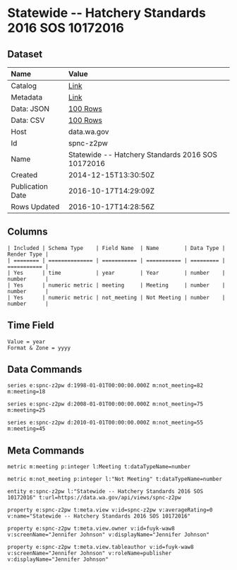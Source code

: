 # Statewide -- Hatchery Standards 2016 SOS 10172016

## Dataset

| Name | Value |
| :--- | :---- |
| Catalog | [Link](https://catalog.data.gov/dataset/statewide-hatchery-standards-2014-sos-1132015) |
| Metadata | [Link](https://data.wa.gov/api/views/spnc-z2pw) |
| Data: JSON | [100 Rows](https://data.wa.gov/api/views/spnc-z2pw/rows.json?max_rows=100) |
| Data: CSV | [100 Rows](https://data.wa.gov/api/views/spnc-z2pw/rows.csv?max_rows=100) |
| Host | data.wa.gov |
| Id | spnc-z2pw |
| Name | Statewide -- Hatchery Standards 2016 SOS 10172016 |
| Created | 2014-12-15T13:30:50Z |
| Publication Date | 2016-10-17T14:29:09Z |
| Rows Updated | 2016-10-17T14:28:56Z |

## Columns

```ls
| Included | Schema Type    | Field Name  | Name        | Data Type | Render Type |
| ======== | ============== | =========== | =========== | ========= | =========== |
| Yes      | time           | year        | Year        | number    | number      |
| Yes      | numeric metric | meeting     | Meeting     | number    | number      |
| Yes      | numeric metric | not_meeting | Not Meeting | number    | number      |
```

## Time Field

```ls
Value = year
Format & Zone = yyyy
```

## Data Commands

```ls
series e:spnc-z2pw d:1998-01-01T00:00:00.000Z m:not_meeting=82 m:meeting=18

series e:spnc-z2pw d:2008-01-01T00:00:00.000Z m:not_meeting=75 m:meeting=25

series e:spnc-z2pw d:2010-01-01T00:00:00.000Z m:not_meeting=55 m:meeting=45
```

## Meta Commands

```ls
metric m:meeting p:integer l:Meeting t:dataTypeName=number

metric m:not_meeting p:integer l:"Not Meeting" t:dataTypeName=number

entity e:spnc-z2pw l:"Statewide -- Hatchery Standards 2016 SOS 10172016" t:url=https://data.wa.gov/api/views/spnc-z2pw

property e:spnc-z2pw t:meta.view v:id=spnc-z2pw v:averageRating=0 v:name="Statewide -- Hatchery Standards 2016 SOS 10172016"

property e:spnc-z2pw t:meta.view.owner v:id=fuyk-waw8 v:screenName="Jennifer Johnson" v:displayName="Jennifer Johnson"

property e:spnc-z2pw t:meta.view.tableauthor v:id=fuyk-waw8 v:screenName="Jennifer Johnson" v:roleName=publisher v:displayName="Jennifer Johnson"
```